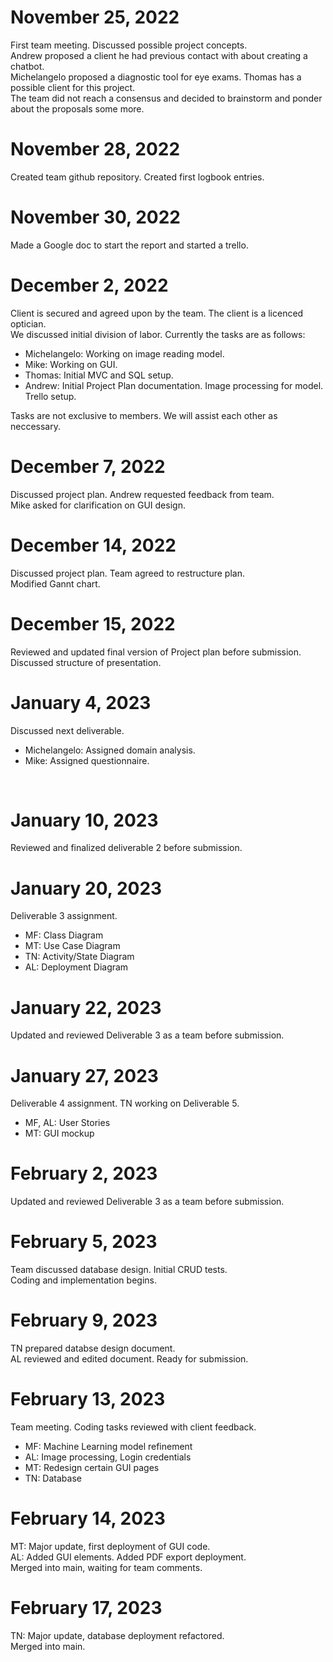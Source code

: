 <h1>November 25, 2022</h1>
First team meeting. Discussed possible project concepts.<br>
Andrew proposed a client he had previous contact with about creating a chatbot.<br>
Michelangelo proposed a diagnostic tool for eye exams. Thomas has a possible client for this project.<br>
The team did not reach a consensus and decided to brainstorm and ponder about the proposals some more.<br>


<h1>November 28, 2022</h1>
Created team github repository. Created first logbook entries.<br>

<h1>November 30, 2022</h1>

<p>Made a Google doc to start the report and started a trello.</p>

<h1>December 2, 2022</h1>
Client is secured and agreed upon by the team. The client is a licenced optician.<br>
We discussed initial division of labor. Currently the tasks are as follows: <br>
<ul>
    <li> Michelangelo: Working on image reading model.</li>
    <li> Mike: Working on GUI.</li>
    <li> Thomas: Initial MVC and SQL setup.</li>
    <li> Andrew: Initial Project Plan documentation. Image processing for model. Trello setup.</li>
</ul>
Tasks are not exclusive to members. We will assist each other as neccessary.<br>

<h1>December 7, 2022</h1>
Discussed project plan. Andrew requested feedback from team.<br>
Mike asked for clarification on GUI design.<br>

<h1>December 14, 2022</h1>
Discussed project plan. Team agreed to restructure plan. <br>
Modified Gannt chart. <br>

<h1>December 15, 2022</h1>
Reviewed and updated final version of Project plan before submission. <br>
Discussed structure of presentation. <br>

<h1>January 4, 2023</h1>
Discussed next deliverable. <br>
<ul>
    <li> Michelangelo: Assigned domain analysis. </li>
    <li> Mike: Assigned questionnaire. </li>
</ul><br>

<h1>January 10, 2023</h1>
Reviewed and finalized deliverable 2 before submission. <br>

<h1>January 20, 2023</h1>
Deliverable 3 assignment.<br>
<ul>
    <li>MF: Class Diagram</li>
    <li>MT: Use Case Diagram</li>
    <li>TN: Activity/State Diagram</li>
    <li>AL: Deployment Diagram</li>
</ul>

<h1>January 22, 2023</h1>
Updated and reviewed Deliverable 3 as a team before submission.<br>

<h1>January 27, 2023</h1>
Deliverable 4 assignment. TN working on Deliverable 5.<br>
<ul>
    <li>MF, AL: User Stories</li>
    <li>MT: GUI mockup</li>
</ul>
    
<h1>February 2, 2023</h1>
Updated and reviewed Deliverable 3 as a team before submission.<br>

<h1>February 5, 2023</h1>
Team discussed database design. Initial CRUD tests.<br>
Coding and implementation begins.<br>

<h1>February 9, 2023</h1>
TN prepared databse design document.<br>
AL reviewed and edited document. Ready for submission.<br>

<h1>February 13, 2023</h1>
Team meeting. Coding tasks reviewed with client feedback.<br>
<ul>
    <li>MF: Machine Learning model refinement</li>
    <li>AL: Image processing, Login credentials</li>
    <li>MT: Redesign certain GUI pages</li>
    <li>TN: Database</li>
</ul>

<h1>February 14, 2023</h1>
MT: Major update, first deployment of GUI code. <br>
AL: Added GUI elements. Added PDF export deployment. <br>
Merged into main, waiting for team comments. <br>

<h1>February 17, 2023</h1>
TN: Major update, database deployment refactored.<br>
Merged into main. <br>
